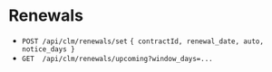 # Renewals

- `POST /api/clm/renewals/set` `{ contractId, renewal_date, auto, notice_days }`
- `GET  /api/clm/renewals/upcoming?window_days=...`
